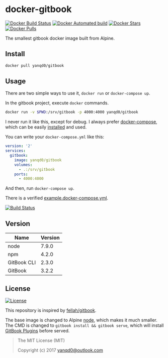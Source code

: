 # docker-gitbook

[![Docker Build Status](https://img.shields.io/docker/build/yanqd0/gitbook.svg)](https://hub.docker.com/r/yanqd0/gitbook/builds/)
[![Docker Automated build](https://img.shields.io/docker/automated/yanqd0/gitbook.svg)](https://hub.docker.com/r/yanqd0/gitbook/builds/)
[![Docker Stars](https://img.shields.io/docker/stars/yanqd0/gitbook.svg)](https://hub.docker.com/r/yanqd0/gitbook/)
[![Docker Pulls](https://img.shields.io/docker/pulls/yanqd0/gitbook.svg)](https://hub.docker.com/r/yanqd0/gitbook/)

The smallest gitbook docker image built from Alpine.

## Install

```sh
docker pull yanqd0/gitbook
```

## Usage

There are two simple ways to use it, `docker run` or `docker-compose up`.

In the gitbook project, execute `docker` commands.

```sh
docker run -v $PWD:/srv/gitbook -p 4000:4000 yanqd0/gitbook
```

I never run it like this, except for debug. I always prefer [docker-compose], which can be easily [installed] and used.

You can write your `docker-compose.yml` like this:

```yaml
version: '2'
services:
  gitbook:
    image: yanqd0/gitbook
    volumes:
      - .:/srv/gitbook
    ports:
      - 4000:4000
```

And then, run `docker-compose up`.

There is a verified [example.docker-compose.yml].

[![Build Status](https://travis-ci.org/yanqd0/docker-gitbook.svg?branch=master)](https://travis-ci.org/yanqd0/docker-gitbook)

[docker-compose]:https://github.com/docker/compose
[installed]:https://docs.docker.com/compose/install/
[example.docker-compose.yml]:https://github.com/yanqd0/docker-gitbook/blob/master/example.docker-compose.yml

## Version

| Name        | Version |
| ----        | ------- |
| node        | 7.9.0   |
| npm         | 4.2.0   |
| GitBook CLI | 2.3.0   |
| GitBook     | 3.2.2   |

## License

[![License](https://img.shields.io/github/license/yanqd0/docker-gitbook.svg)](https://github.com/yanqd0/docker-gitbook/blob/master/LICENSE)

This repository is inspired by [fellah/gitbook].

The base image is changed to Alpine [node], which makes it much smaller.
The CMD is changed to `gitbook install && gitbook serve`, which will install [GitBook Plugins] before served.

> The MIT License (MIT)
>
> Copyright (c) 2017 yanqd0@outlook.com

[fellah/gitbook]:https://hub.docker.com/r/fellah/gitbook/~/dockerfile/
[node]:https://hub.docker.com/_/node/
[GitBook Plugins]:https://plugins.gitbook.com/
